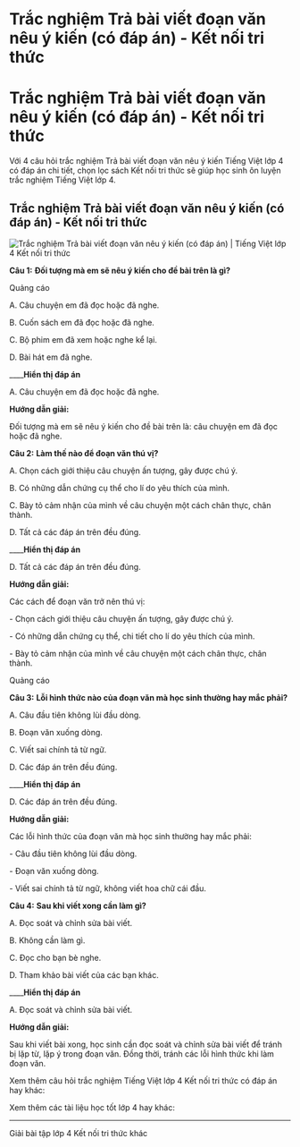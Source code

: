 # Trắc nghiệm Trả bài viết đoạn văn nêu ý kiến (có đáp án) - Kết nối tri thức

# Trắc nghiệm Trả bài viết đoạn văn nêu ý kiến (có đáp án) - Kết nối tri thức

Với 4 câu hỏi trắc nghiệm Trả bài viết đoạn văn nêu ý kiến Tiếng Việt lớp 4 có đáp án chi tiết, chọn lọc sách Kết nối tri thức sẽ giúp học sinh ôn luyện trắc nghiệm Tiếng Việt lớp 4.

## Trắc nghiệm Trả bài viết đoạn văn nêu ý kiến (có đáp án) - Kết nối tri thức

![Trắc nghiệm Trả bài viết đoạn văn nêu ý kiến \(có đáp án\) | Tiếng Việt lớp 4 Kết nối tri thức](https://vietjack.com/tieng-viet-4-kn/images/trac-nghiem-viet-tra-bai-viet-doan-van-neu-y-kien-tap-2-250317.PNG)

**Câu 1:** **Đối tượng mà em sẽ nêu ý kiến cho đề bài trên là gì?**

Quảng cáo

A. Câu chuyện em đã đọc hoặc đã nghe.

B. Cuốn sách em đã đọc hoặc đã nghe.

C. Bộ phim em đã xem hoặc nghe kể lại.

D. Bài hát em đã nghe.

____**Hiển thị đáp án**

A. Câu chuyện em đã đọc hoặc đã nghe.

**Hướng dẫn giải:**

Đối tượng mà em sẽ nêu ý kiến cho đề bài trên là: câu chuyện em đã đọc hoặc đã nghe. 

**Câu 2:** **Làm thế nào để đoạn văn thú vị?**

A. Chọn cách giới thiệu câu chuyện ấn tượng, gây được chú ý.

B. Có những dẫn chứng cụ thể cho lí do yêu thích của mình.

C. Bày tỏ cảm nhận của mình về câu chuyện một cách chân thực, chân thành.

D. Tất cả các đáp án trên đều đúng.

____**Hiển thị đáp án**

D. Tất cả các đáp án trên đều đúng.

**Hướng dẫn giải:**

Các cách để đoạn văn trở nên thú vị: 

\- Chọn cách giới thiệu câu chuyện ấn tượng, gây được chú ý.

\- Có những dẫn chứng cụ thể, chi tiết cho lí do yêu thích của mình. 

\- Bày tỏ cảm nhận của mình về câu chuyện một cách chân thực, chân thành. 

Quảng cáo

**Câu 3:** **Lỗi hình thức nào của đoạn văn mà học sinh thường hay mắc phải?**

A. Câu đầu tiên không lùi đầu dòng.

B. Đoạn văn xuống dòng.

C. Viết sai chính tả từ ngữ.

D. Các đáp án trên đều đúng.

____**Hiển thị đáp án**

D. Các đáp án trên đều đúng.

**Hướng dẫn giải:**

Các lỗi hình thức của đoạn văn mà học sinh thường hay mắc phải: 

\- Câu đầu tiên không lùi đầu dòng. 

\- Đoạn văn xuống dòng. 

\- Viết sai chính tả từ ngữ, không viết hoa chữ cái đầu. 

**Câu 4:** **Sau khi viết xong cần làm gì?**

A. Đọc soát và chỉnh sửa bài viết.

B. Không cần làm gì.

C. Đọc cho bạn bè nghe.

D. Tham khảo bài viết của các bạn khác.

____**Hiển thị đáp án**

A. Đọc soát và chỉnh sửa bài viết.

**Hướng dẫn giải:**

Sau khi viết bài xong, học sinh cần đọc soát và chỉnh sửa bài viết để tránh bị lặp từ, lặp ý trong đoạn văn. Đồng thời, tránh các lỗi hình thức khi làm đoạn văn. 

Xem thêm câu hỏi trắc nghiệm Tiếng Việt lớp 4 Kết nối tri thức có đáp án hay khác:

Xem thêm các tài liệu học tốt lớp 4 hay khác:

* * *

Giải bài tập lớp 4 Kết nối tri thức khác
